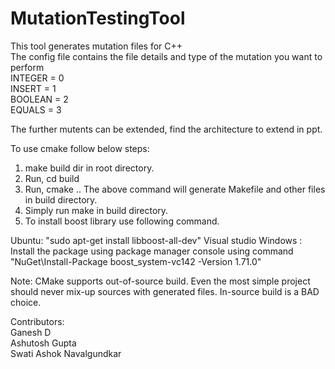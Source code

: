 # MutationTestingTool
This tool generates mutation files for C++<br/>
The config file contains the file details and type of the mutation you want to perform<br/>
INTEGER = 0 <br/>
INSERT = 1<br/>
BOOLEAN = 2<br/>
EQUALS = 3<br/>

The further mutents can be extended, find the architecture to extend in ppt.<br/>

To use cmake follow below steps:
1. make build dir in root directory. 
2. Run, cd build
3. Run, cmake .. 
The above command will generate Makefile and other files in build directory.
4. Simply run make in build directory.
5. To install boost library use following command.

Ubuntu: "sudo apt-get install libboost-all-dev"
Visual studio Windows : Install the package using package manager console using command "NuGet\Install-Package boost_system-vc142 -Version 1.71.0"

Note: CMake supports out-of-source build. Even the most simple project should never mix-up
sources with generated files. In-source build is a BAD choice.

Contributors:<br/>
Ganesh D <br/>
Ashutosh Gupta <br/>
Swati Ashok Navalgundkar <br/>
